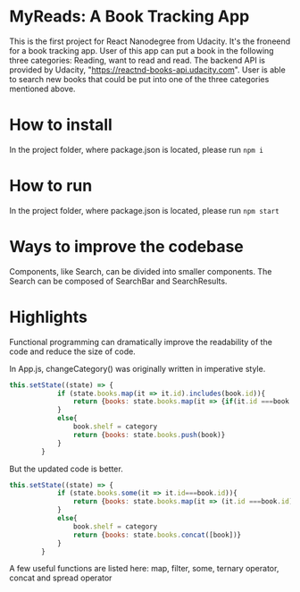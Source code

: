 # MyReads: A Book Tracking App
This is the first project for React Nanodegree from Udacity. It's the froneend for a book tracking app. User of this app can put a book in the following three categories: Reading, want to read and read. The backend API is provided by Udacity, "https://reactnd-books-api.udacity.com". User is able to search new books that could be put into one of the three categories mentioned above.

# How to install
In the project folder, where package.json is located, please run `npm i`

# How to run
In the project folder, where package.json is located, please run `npm start`

# Ways to improve the codebase
Components, like Search, can be divided into smaller components. The Search can be composed of SearchBar and SearchResults. 

# Highlights
Functional programming can dramatically improve the readability of the code and reduce the size of code.

In App.js, changeCategory() was originally written in imperative style. 

```javascript
this.setState((state) => {
            if (state.books.map(it => it.id).includes(book.id)){
                return {books: state.books.map(it => {if(it.id ===book.id){it.shelf = category} return it})}
            }
            else{
                book.shelf = category
                return {books: state.books.push(book)}
            }
        }
```

But the updated code is better.
```javascript
this.setState((state) => {
            if (state.books.some(it => it.id===book.id)){
                return {books: state.books.map(it => (it.id ===book.id)?{...it, shelf:category}:it)}
            }
            else{
                book.shelf = category
                return {books: state.books.concat([book])}
            }
        }
```
A few useful functions are listed here:
map, filter, some, ternary operator, concat and spread operator